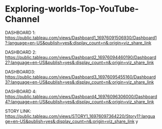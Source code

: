 # Exploring-worlds-Top-YouTube-Channel
DASHBOARD 1:
https://public.tableau.com/views/Dashboard1_16976091506930/Dashboard1?:language=en-US&publish=yes&:display_count=n&:origin=viz_share_link

DASHBOARD 2:
https://public.tableau.com/views/Dashboard2_16976094460190/Dashboard2?:language=en-US&publish=yes&:display_count=n&:origin=viz_share_link

DASHBOARD3:
https://public.tableau.com/views/Dashboard3_16976095455160/Dashboard3?:language=en-US&publish=yes&:display_count=n&:origin=viz_share_link

DASHBOARD 4:
https://public.tableau.com/views/Dashboard4_16976096306000/Dashboard4?:language=en-US&publish=yes&:display_count=n&:origin=viz_share_link

STORY LINK:
https://public.tableau.com/views/STORY1_16976097364220/Story1?:language=en-US&publish=yes&:display_count=n&:origin=viz_share_link
y
